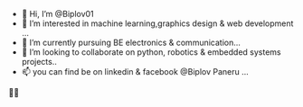 - 👋 Hi, I’m @Biplov01
- 👀 I’m interested in machine learning,graphics design & web development ...
- 🌱 I’m currently pursuing BE electronics & communication...
- 💞️ I’m looking to collaborate on python, robotics & embedded systems projects..
- 📫 you can find be on linkedin & facebook @Biplov Paneru ...

<!---
Biplov01/Biplov01 is a ✨ special ✨ repository because its `README.md` (this file) appears on your GitHub profile.
You can click the Preview link to take a look at your changes.
--->
🚀🚀

